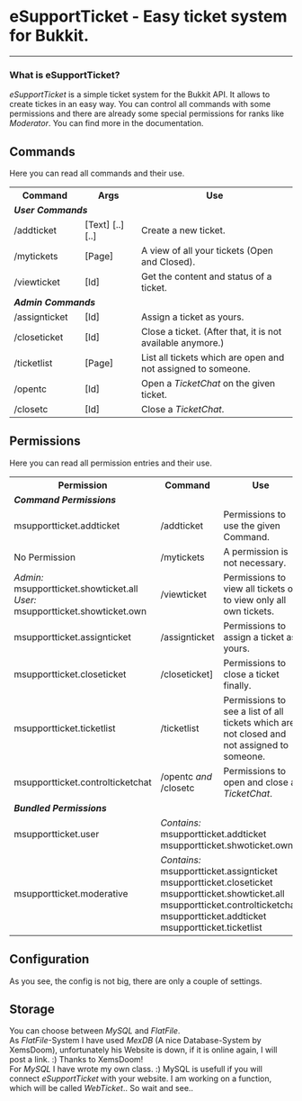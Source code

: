 <h1>eSupportTicket - Easy ticket system for Bukkit.</h1><hr />
<h3>What is eSupportTicket?</h3>
<p>
	<i>eSupportTicket</i> is a simple ticket system for the Bukkit API. It allows
	to create tickes in an easy way. You can control all commands with some
	permissions and there are already some special permissions for ranks like
	<i>Moderator</i>. You can find more in the documentation.
</p>
<h2>Commands</h2>
<p>
	Here you can read all commands and their use.
	<br />
	<table width="80%" style="border-color: black;">
		<tr>
			<th width="25%">Command</th>
			<th width="20%">Args</th>
			<th width="55%">Use</th>
		</tr>
		<tr><td colspan="3"><i><b>User Commands</b></i></td></tr>
		<tr style="align: left;">
			<td>/addticket</td>
			<td>[Text] [..] [..]</td>
			<td>Create a new ticket.</td>
		</tr>
		<tr style="align: left;">
			<td>/mytickets</td>
			<td>[Page]</td>
			<td>A view of all your tickets (Open and Closed).</td>
		</tr>
		<tr style="align: left;">
			<td>/viewticket</td>
			<td>[Id]</td>
			<td>Get the content and status of a ticket.</td>
		</tr>
		<tr><td colspan="3"><i><b>Admin Commands</b></i></td></tr>
		<tr style="align: left;">
			<td>/assignticket</td>
			<td>[Id]</td>
			<td>Assign a ticket as yours.</td>
		</tr>
		<tr style="align: left;">
			<td>/closeticket</td>
			<td>[Id]</td>
			<td>Close a ticket. (After that, it is not available anymore.)</td>
		</tr>
		<tr style="align: left;">
			<td>/ticketlist</td>
			<td>[Page]</td>
			<td>List all tickets which are open and not assigned to someone.</td>
		</tr>		
		<tr style="align: left;">
			<td>/opentc</td>
			<td>[Id]</td>
			<td>Open a <i>TicketChat</i> on the given ticket.</td>
		</tr>
		<tr style="align: left;">
			<td>/closetc</td>
			<td>[Id]</td>
			<td>Close a <i>TicketChat</i>.</td>
		</tr>
	</table>
</p><p>
<h2>Permissions</h2>
	Here you can read all permission entries and their use.
	<table width="80%" style="border-color: black;">
		<tr>
			<th width="25%">Permission</th>
			<th width="20%">Command</th>
			<th width="65%">Use</th>
		</tr>
		<tr><td colspan="3"><i><b>Command Permissions</b></i></td></tr>
		<tr style="align: left;">
			<td>msupportticket.addticket</td>
			<td>/addticket</td>
			<td>Permissions to use the given Command.</td>
		</tr>
		<tr style="align: left;">
			<td>No Permission</td>
			<td>/mytickets</td>
			<td>A permission is not necessary.</td>
		</tr>
		<tr style="align: left;">
			<td>
				<i>Admin: </i>msupportticket.showticket.all<br />
				<i>User: </i>msupportticket.showticket.own
			</td>
			<td>/viewticket</td>
			<td>Permissions to view all tickets or to view only all own tickets.</td>
		</tr>
		<tr style="align: left;">
			<td>msupportticket.assignticket</td>
			<td>/assignticket</td>
			<td>Permissions to assign a ticket as yours.</td>
		</tr>
		<tr style="align: left;">
			<td>msupportticket.closeticket</td>
			<td>/closeticket]</td>
			<td>Permissions to close a ticket finally.</td>
		</tr>
		<tr style="align: left;">
			<td>msupportticket.ticketlist</td>
			<td>/ticketlist</td>
			<td>Permissions to see a list of all tickets which are not closed and not assigned to someone.</td>
		</tr>		
		<tr style="align: left;">
			<td>msupportticket.controlticketchat</td>
			<td>/opentc <i>and</i> /closetc</td>
			<td>Permissions to open and close a <i>TicketChat</i>.</td>
		</tr>
		<tr><td colspan="3"><i><b>Bundled Permissions</b></i></td></tr>
		<tr style="align: left;">
			<td>msupportticket.user</td>
			<td colspan="2"><i>Contains:</i> <br />msupportticket.addticket <br />
      msupportticket.shwoticket.own</td>
		</tr>
		<tr style="align: left;">
			<td>msupportticket.moderative</td>
			<td colspan="2"><i>Contains:</i> <br />msupportticket.assignticket <br />
      msupportticket.closeticket<br />
      msupportticket.showticket.all<br />
      msupportticket.controlticketchat<br />
      msupportticket.addticket<br />
      msupportticket.ticketlist<br /></td>
		</tr>
	</table>
</p>
<h2>Configuration</h2>
<p>
	As you see, the config is not big, there are only a couple of settings.
</p>
<h2>Storage</h2>
<p>
	You can choose between <i>MySQL</i> and <i>FlatFile</i>.
	<br />
	As <i>FlatFile</i>-System I have used <i>MexDB</i> (A nice Database-System 
	by XemsDoom), unfortunately his Website is down, if it is online again, 
	I will post a link. :) Thanks to XemsDoom!
	<br />
	For <i>MySQL</i> I have wrote my own class. :) MySQL is usefull if you will
	connect <i>eSupportTicket</i> with your website. I am working on a function,
	which will be called <i>WebTicket</i>.. So wait and see..
</p>